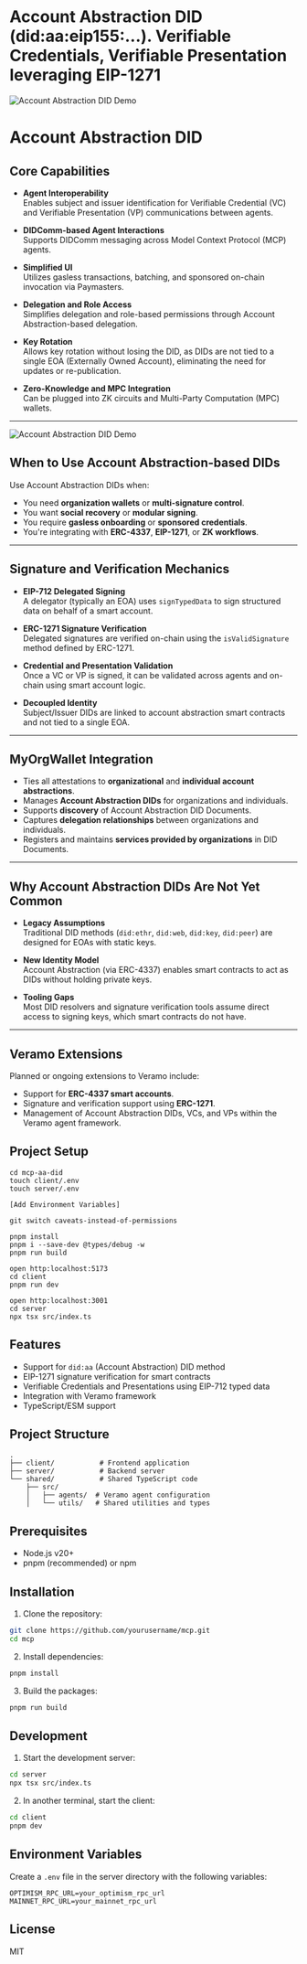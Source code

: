 # Account Abstraction DID (did:aa:eip155:...).  Verifiable Credentials, Verifiable Presentation  leveraging EIP-1271

![Account Abstraction DID Demo](./did-aa-demo.jpg)

# Account Abstraction DID

## Core Capabilities

- **Agent Interoperability**  
  Enables subject and issuer identification for Verifiable Credential (VC) and Verifiable Presentation (VP) communications between agents.

- **DIDComm-based Agent Interactions**  
  Supports DIDComm messaging across Model Context Protocol (MCP) agents.

- **Simplified UI**  
  Utilizes gasless transactions, batching, and sponsored on-chain invocation via Paymasters.

- **Delegation and Role Access**  
  Simplifies delegation and role-based permissions through Account Abstraction-based delegation.

- **Key Rotation**  
  Allows key rotation without losing the DID, as DIDs are not tied to a single EOA (Externally Owned Account), eliminating the need for updates or re-publication.

- **Zero-Knowledge and MPC Integration**  
  Can be plugged into ZK circuits and Multi-Party Computation (MPC) wallets.

---

![Account Abstraction DID Demo](./did-aa-demo.jpg)

## When to Use Account Abstraction-based DIDs

Use Account Abstraction DIDs when:

- You need **organization wallets** or **multi-signature control**.
- You want **social recovery** or **modular signing**.
- You require **gasless onboarding** or **sponsored credentials**.
- You're integrating with **ERC-4337**, **EIP-1271**, or **ZK workflows**.

---

## Signature and Verification Mechanics

- **EIP-712 Delegated Signing**  
  A delegator (typically an EOA) uses `signTypedData` to sign structured data on behalf of a smart account.

- **ERC-1271 Signature Verification**  
  Delegated signatures are verified on-chain using the `isValidSignature` method defined by ERC-1271.

- **Credential and Presentation Validation**  
  Once a VC or VP is signed, it can be validated across agents and on-chain using smart account logic.

- **Decoupled Identity**  
  Subject/Issuer DIDs are linked to account abstraction smart contracts and not tied to a single EOA.

---

## MyOrgWallet Integration

- Ties all attestations to **organizational** and **individual account abstractions**.
- Manages **Account Abstraction DIDs** for organizations and individuals.
- Supports **discovery** of Account Abstraction DID Documents.
- Captures **delegation relationships** between organizations and individuals.
- Registers and maintains **services provided by organizations** in DID Documents.

---

## Why Account Abstraction DIDs Are Not Yet Common

- **Legacy Assumptions**  
  Traditional DID methods (`did:ethr`, `did:web`, `did:key`, `did:peer`) are designed for EOAs with static keys.

- **New Identity Model**  
  Account Abstraction (via ERC-4337) enables smart contracts to act as DIDs without holding private keys.

- **Tooling Gaps**  
  Most DID resolvers and signature verification tools assume direct access to signing keys, which smart contracts do not have.

---

## Veramo Extensions

Planned or ongoing extensions to Veramo include:

- Support for **ERC-4337 smart accounts**.
- Signature and verification support using **ERC-1271**.
- Management of Account Abstraction DIDs, VCs, and VPs within the Veramo agent framework.



## Project Setup

```
cd mcp-aa-did
touch client/.env
touch server/.env

[Add Environment Variables]

git switch caveats-instead-of-permissions

pnpm install
pnpm i --save-dev @types/debug -w
pnpm run build

open http:localhost:5173
cd client
pnpm run dev

open http:localhost:3001
cd server
npx tsx src/index.ts
```

## Features

- Support for `did:aa` (Account Abstraction) DID method
- EIP-1271 signature verification for smart contracts
- Verifiable Credentials and Presentations using EIP-712 typed data
- Integration with Veramo framework
- TypeScript/ESM support

## Project Structure

```
.
├── client/           # Frontend application
├── server/           # Backend server
└── shared/           # Shared TypeScript code
    ├── src/
    │   ├── agents/  # Veramo agent configuration
    │   └── utils/   # Shared utilities and types
```

## Prerequisites

- Node.js v20+
- pnpm (recommended) or npm

## Installation

1. Clone the repository:
```bash
git clone https://github.com/yourusername/mcp.git
cd mcp
```

2. Install dependencies:
```bash
pnpm install
```

3. Build the packages:
```bash
pnpm run build
```

## Development

1. Start the development server:
```bash
cd server
npx tsx src/index.ts
```

2. In another terminal, start the client:
```bash
cd client
pnpm dev
```

## Environment Variables

Create a `.env` file in the server directory with the following variables:

```env
OPTIMISM_RPC_URL=your_optimism_rpc_url
MAINNET_RPC_URL=your_mainnet_rpc_url
```

## License

MIT